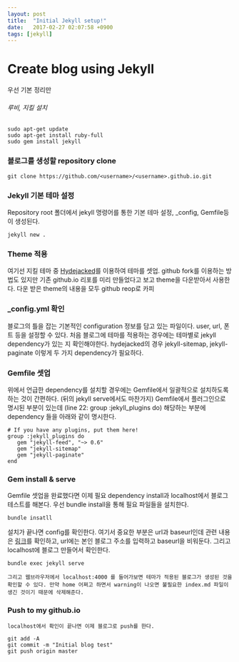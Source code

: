 ```yaml
---
layout: post
title:  "Initial Jekyll setup!"
date:   2017-02-27 02:07:58 +0900
tags: [jekyll]
---
```


# Create blog using Jekyll

우선 기본 정리만

###### 루비, 지킬 설치
```
sudo apt-get update
sudo apt-get install ruby-full
sudo gem install jekyll
```

### 블로그를 생성할 repository clone
```
git clone https://github.com/<username>/<username>.github.io.git 
```

### Jekyll 기본 테마 설정
Repository root 폴더에서 jekyll 명령어를 통한 기본 테마 설정, _config, Gemfile등이 생성된다.
```
jekyll new .
```

### Theme 적용 
여기선 지킬 테마 중 [Hydejacked](https://github.com/qwtel/hydejack)를 이용하여 테마를 셋업.
github fork를 이용하는 방법도 있지만 기존 github.io 리포를 미리 만들었다고 보고 theme을 다운받아서 사용한다. 
다운 받은 theme의 내용을 모두 github reop로 카피

### _config.yml 확인
블로그의 틀을 잡는 기본적인 configuration 정보를 담고 있는 파일이다. user, url, 폰트 등을 설정할 수 있다. 
처음 블로그에 테마를 적용하는 경우에는 테마별로 jekyll dependency가 있는 지 확인해야한다. 
hydejacked의 경우 jekyll-sitemap, jekyll-paginate 이렇게 두 가지 dependency가 필요하다. 

### Gemfile 셋업
위에서 언급한 dependency를 설치할 경우에는 Gemfile에서 일괄적으로 설치하도록 하는 것이 간편하다. (뒤의 jekyll serve에서도 마찬가지)
Gemfile에서 플러그인으로 명시된 부분이 있는데 (line 22: group :jekyll_plugins do) 해당하는 부분에 dependency 들을 아래와 같이 명시한다. 
```
# If you have any plugins, put them here!
group :jekyll_plugins do
   gem "jekyll-feed", "~> 0.6"
   gem "jekyll-sitemap"
   gem "jekyll-paginate"
end
```

### Gem install & serve
Gemfile 셋업을 완료했다면 이제 필요 dependency install과 localhost에서 블로그 테스트를 해본다. 
우선 bundle install을 통해 필요 파일들을 설치한다.
```
bundle insatll
```
설치가 끝나면 config를 확인한다. 
여기서 중요한 부분은 url과 baseurl인데 관련 내용은 [링크](https://byparker.com/blog/2014/clearing-up-confusion-around-baseurl/)를 확인하고, url에는 본인 블로그 주소를 입력하고 baseurl을 비워둔다. 그리고 localhost에 블로그 만들어서 확인한다.
```
bundle exec jekyll serve
```
    그리고 웹브라우저에서 localhost:4000 를 들어가보면 테마가 적용된 블로그가 생성된 것을 확인할 수 있다. 만약 home 어쩌고 하면서 warning이 나오면 불필요한 index.md 파일이 생긴 것이기 때문에 삭제해준다.

### Push to my github.io
	localhost에서 확인이 끝나면 이제 블로그로 push를 한다. 
```
git add -A
git commit -m "Initial blog test"
git push origin master
```    